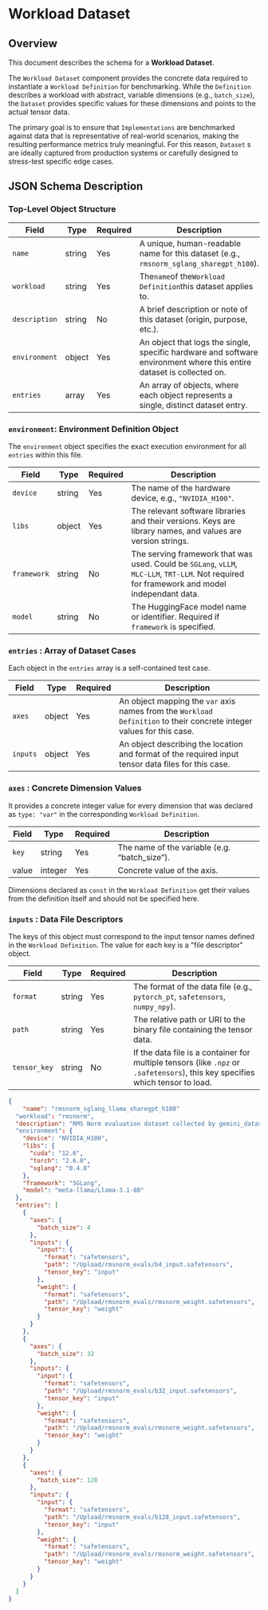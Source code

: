 # Workload Dataset

## Overview

This document describes the schema for a **Workload Dataset**.

The `Workload Dataset`  component provides the concrete data required to instantiate a `Workload Definition` for benchmarking. While the `Definition` describes a workload with abstract, variable dimensions (e.g., `batch_size`), the `Dataset` provides specific values for these dimensions and points to the actual tensor data.

The primary goal is to ensure that `Implementations` are benchmarked against data that is representative of real-world scenarios, making the resulting performance metrics truly meaningful. For this reason, `Dataset` s are ideally captured from production systems or carefully designed to stress-test specific edge cases.

## JSON Schema Description

### Top-Level Object Structure

| **Field** | **Type** | **Required** | **Description** |
| --- | --- | --- | --- |
| `name` | string | Yes | A unique, human-readable name for this dataset (e.g., `rmsnorm_sglang_sharegpt_h100`). |
| `workload` | string | Yes | The`name`of the`Workload Definition`this dataset  applies to. |
| `description` | string | No | A brief description or note of this dataset (origin, purpose, etc.). |
| `environment` | object | Yes | An object that logs the single, specific hardware and software environment where this entire dataset is collected on. |
| `entries` | array | Yes | An array of objects, where each object represents a single, distinct dataset entry. |

### **`environment`: Environment Definition Object**

The `environment` object specifies the exact execution environment for all `entries` within this file.

| Field | Type | Required | Description |
| --- | --- | --- | --- |
| `device` | string | Yes | The name of the hardware device, e.g., `"NVIDIA_H100"`. |
| `libs` | object | Yes | The relevant software libraries and their versions. Keys are library names, and values are version strings. |
| `framework` | string | No | The serving framework that was used. Could be `SGLang`, `vLLM`, `MLC-LLM`, `TRT-LLM`. Not required for framework and model independant data. |
| `model` | string | No | The HuggingFace model name or identifier. Required if `framework` is specified. |

### `entries` : Array of Dataset Cases

Each object in the `entries` array is a self-contained test case.

| **Field** | **Type** | **Required** | **Description** |
| --- | --- | --- | --- |
| `axes` | object | Yes | An object mapping the `var` axis names from the `Workload Definition` to their concrete integer values for this case. |
| `inputs` | object | Yes | An object describing the location and format of the required input tensor data files for this case. |

### **`axes` : Concrete Dimension Values**

It provides a concrete integer value for every dimension that was declared as `type: "var"` in the corresponding `Workload Definition`.

| **Field** | **Type** | **Required** | **Description** |
| --- | --- | --- | --- |
| `key`  | string | Yes | The name of the variable (e.g. “batch_size”). |
| value | integer | Yes | Concrete value of the axis. |

Dimensions declared as `const` in the `Workload Definition` get their values from the definition itself and should not be specified here.

### `inputs` : Data File Descriptors

The keys of this object must correspond to the input tensor names defined in the `Workload Definition`. The value for each key is a "file descriptor" object.

| Field | Type | Required | Description |
| --- | --- | --- | --- |
| `format` | string | Yes | The format of the data file (e.g., `pytorch_pt`, `safetensors`, `numpy_npy`). |
| `path` | string | Yes | The relative path or URI to the binary file containing the tensor data. |
| `tensor_key` | string | No | If the data file is a container for multiple tensors (like `.npz` or `.safetensors`), this key specifies which tensor to load. |

```json
{
	"name": "rmsnorm_sglang_llama_sharegpt_h100"
  "workload": "rmsnorm",
  "description": "RMS Norm evaluation dataset collected by gemini_dataset_agent running Llama-3.1-8B on SGLang, H100, and ShareGPT iuputs."
  "environment": {
    "device": "NVIDIA_H100",
    "libs": {
      "cuda": "12.6",
      "torch": "2.6.0",
      "sglang": "0.4.8"
    },
    "framework": "SGLang",
    "model": "meta-llama/Llama-3.1-8B"
  },
  "entries": [
    {
      "axes": {
        "batch_size": 4
      },
      "inputs": {
        "input": {
          "format": "safetensors",
          "path": "/Upload/rmsnorm_evals/b4_input.safetensors",
          "tensor_key": "input"
        },
        "weight": {
          "format": "safetensors",
          "path": "/Upload/rmsnorm_evals/rmsnorm_weight.safetensors",
          "tensor_key": "weight"
        }
      }
    },
    {
      "axes": {
        "batch_size": 32
      },
      "inputs": {
        "input": {
          "format": "safetensors",
          "path": "/Upload/rmsnorm_evals/b32_input.safetensors",
          "tensor_key": "input"
        },
        "weight": {
          "format": "safetensors",
          "path": "/Upload/rmsnorm_evals/rmsnorm_weight.safetensors",
          "tensor_key": "weight"
        }
      }
    },
    {
      "axes": {
        "batch_size": 128
      },
      "inputs": {
        "input": {
          "format": "safetensors",
          "path": "/Upload/rmsnorm_evals/b128_input.safetensors",
          "tensor_key": "input"
        },
        "weight": {
          "format": "safetensors",
          "path": "/Upload/rmsnorm_evals/rmsnorm_weight.safetensors",
          "tensor_key": "weight"
        }
      }
    }
  ]
}

```